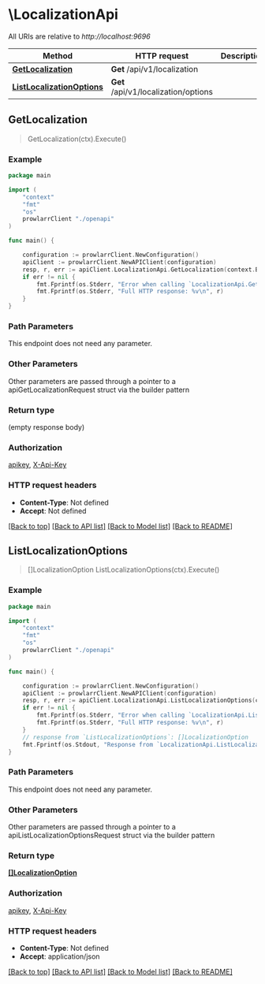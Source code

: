 # \LocalizationApi

All URIs are relative to *http://localhost:9696*

Method | HTTP request | Description
------------- | ------------- | -------------
[**GetLocalization**](LocalizationApi.md#GetLocalization) | **Get** /api/v1/localization | 
[**ListLocalizationOptions**](LocalizationApi.md#ListLocalizationOptions) | **Get** /api/v1/localization/options | 



## GetLocalization

> GetLocalization(ctx).Execute()



### Example

```go
package main

import (
    "context"
    "fmt"
    "os"
    prowlarrClient "./openapi"
)

func main() {

    configuration := prowlarrClient.NewConfiguration()
    apiClient := prowlarrClient.NewAPIClient(configuration)
    resp, r, err := apiClient.LocalizationApi.GetLocalization(context.Background()).Execute()
    if err != nil {
        fmt.Fprintf(os.Stderr, "Error when calling `LocalizationApi.GetLocalization``: %v\n", err)
        fmt.Fprintf(os.Stderr, "Full HTTP response: %v\n", r)
    }
}
```

### Path Parameters

This endpoint does not need any parameter.

### Other Parameters

Other parameters are passed through a pointer to a apiGetLocalizationRequest struct via the builder pattern


### Return type

 (empty response body)

### Authorization

[apikey](../README.md#apikey), [X-Api-Key](../README.md#X-Api-Key)

### HTTP request headers

- **Content-Type**: Not defined
- **Accept**: Not defined

[[Back to top]](#) [[Back to API list]](../README.md#documentation-for-api-endpoints)
[[Back to Model list]](../README.md#documentation-for-models)
[[Back to README]](../README.md)


## ListLocalizationOptions

> []LocalizationOption ListLocalizationOptions(ctx).Execute()



### Example

```go
package main

import (
    "context"
    "fmt"
    "os"
    prowlarrClient "./openapi"
)

func main() {

    configuration := prowlarrClient.NewConfiguration()
    apiClient := prowlarrClient.NewAPIClient(configuration)
    resp, r, err := apiClient.LocalizationApi.ListLocalizationOptions(context.Background()).Execute()
    if err != nil {
        fmt.Fprintf(os.Stderr, "Error when calling `LocalizationApi.ListLocalizationOptions``: %v\n", err)
        fmt.Fprintf(os.Stderr, "Full HTTP response: %v\n", r)
    }
    // response from `ListLocalizationOptions`: []LocalizationOption
    fmt.Fprintf(os.Stdout, "Response from `LocalizationApi.ListLocalizationOptions`: %v\n", resp)
}
```

### Path Parameters

This endpoint does not need any parameter.

### Other Parameters

Other parameters are passed through a pointer to a apiListLocalizationOptionsRequest struct via the builder pattern


### Return type

[**[]LocalizationOption**](LocalizationOption.md)

### Authorization

[apikey](../README.md#apikey), [X-Api-Key](../README.md#X-Api-Key)

### HTTP request headers

- **Content-Type**: Not defined
- **Accept**: application/json

[[Back to top]](#) [[Back to API list]](../README.md#documentation-for-api-endpoints)
[[Back to Model list]](../README.md#documentation-for-models)
[[Back to README]](../README.md)


